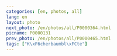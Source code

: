 ```yaml
---
categories: [en, photos, all]
lang: en
layout: photo
next_photo: /en/photos/all/P0000364.html
picname: P0000131
prev_photo: /en/photos/all/P0000465.html
tags: ["K\xF6cherbaumbl\xFCte"]
---
```

